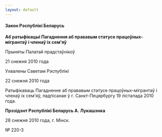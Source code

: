 ```yaml
---
layout: default
---
```


#### Закон Рэспублікі Беларусь

**Аб ратыфікацыі Пагаднення аб прававым статусе працоўных-мігрантаў і
членаў іх сем'яў**

Прыняты Палатай прадстаўнікоў

21 снежня 2010 года

Ухвалены Саветам Рэспублікі

22 снежня 2010 года

Ратыфікаваць Пагадненне аб прававым статусе працоўных-мігрантаў і членаў
іх сем'яў, падпісанае ў г. Санкт-Пецярбургу 19 лістапада 2010 года.

**Прэзідэнт Рэспублікі Беларусь А. Лукашэнка**

28 снежня 2010 года, г. Мінск.

№ 220-З
